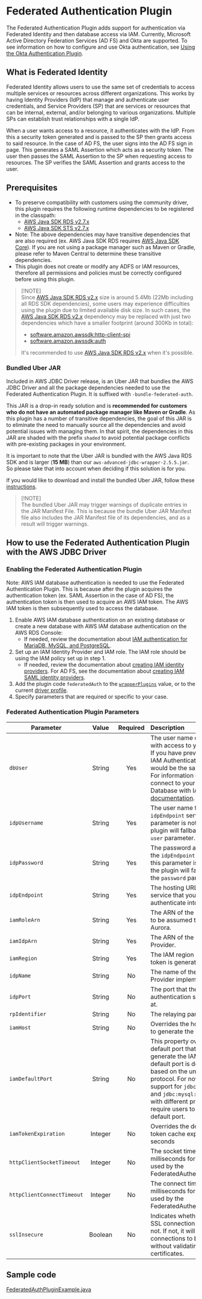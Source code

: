 # Federated Authentication Plugin

The Federated Authentication Plugin adds support for authentication via Federated Identity and then database access via IAM. 
Currently, Microsoft Active Directory Federation Services (AD FS) and Okta are supported. To see information on how to configure and use Okta authentication, see [Using the Okta Authentication Plugin](./UsingTheOktaAuthPlugin.md).

## What is Federated Identity
Federated Identity allows users to use the same set of credentials to access multiple services or resources across different organizations. This works by having Identity Providers (IdP) that manage and authenticate user credentials, and Service Providers (SP) that are services or resources that can be internal, external, and/or belonging to various organizations. Multiple SPs can establish trust relationships with a single IdP.

When a user wants access to a resource, it authenticates with the IdP. From this a security token generated and is passed to the SP then grants access to said resource.
In the case of AD FS, the user signs into the AD FS sign in page. This generates a SAML Assertion which acts as a security token. The user then passes the SAML Assertion to the SP when requesting access to resources. The SP verifies the SAML Assertion and grants access to the user. 

## Prerequisites
- To preserve compatibility with customers using the community driver, this plugin requires the following runtime dependencies to be registered in the classpath:
  - [AWS Java SDK RDS v2.7.x](https://central.sonatype.com/artifact/software.amazon.awssdk/rds)
  - [AWS Java SDK STS v2.7.x](https://central.sonatype.com/artifact/software.amazon.awssdk/sts)
- Note: The above dependencies may have transitive dependencies that are also required (ex. AWS Java SDK RDS requires [AWS Java SDK Core](https://central.sonatype.com/artifact/software.amazon.awssdk/aws-core/)). If you are not using a package manager such as Maven or Gradle, please refer to Maven Central to determine these transitive dependencies.
- This plugin does not create or modify any ADFS or IAM resources, therefore all permissions and policies must be correctly configured before using this plugin.

> [!NOTE]\
> Since [AWS Java SDK RDS v2.x](https://central.sonatype.com/artifact/software.amazon.awssdk/rds) size is around 5.4Mb (22Mb including all RDS SDK dependencies), some users may experience difficulties using the plugin due to limited available disk size.
> In such cases, the [AWS Java SDK RDS v2.x](https://central.sonatype.com/artifact/software.amazon.awssdk/rds) dependency may be replaced with just two dependencies which have a smaller footprint (around 300Kb in total):
> - [software.amazon.awssdk:http-client-spi](https://central.sonatype.com/artifact/software.amazon.awssdk/http-client-spi)
> - [software.amazon.awssdk:auth](https://central.sonatype.com/artifact/software.amazon.awssdk/auth)
>
> It's recommended to use [AWS Java SDK RDS v2.x](https://central.sonatype.com/artifact/software.amazon.awssdk/rds) when it's possible.

### Bundled Uber JAR
Included in AWS JDBC Driver release, is an Uber JAR that bundles the AWS JDBC Driver and all the package dependencies needed to use the Federated Authentication Plugin. 
It is suffixed with `-bundle-federated-auth`.

This JAR is a drop-in ready solution and is **recommended for customers who do not have an automated package manager like Maven or Gradle**. 
As this plugin has a number of transitive dependencies, the goal of this JAR is to eliminate the need to manually source all the dependencies and avoid potential issues with managing them. 
In that spirit, the dependencies in this JAR are shaded with the prefix `shaded` to avoid potential package conflicts with pre-existing packages in your environment.

It is important to note that the Uber JAR is bundled with the AWS Java RDS SDK and is larger (**15 MB**) than our `aws-advanced-jdbc-wrapper-2.5.5.jar`. So please take that into account when deciding if this solution is for you.

If you would like to download and install the bundled Uber JAR, follow these [instructions](../../GettingStarted.md#direct-download-and-installation).

> [!NOTE]\
> The bundled Uber JAR may trigger warnings of duplicate entries in the JAR Manifest File. This is because the bundle Uber JAR Manifest file also includes the JAR Manifest file of its dependencies, and as a result will trigger warnings.  

## How to use the Federated Authentication Plugin with the AWS JDBC Driver 

### Enabling the Federated Authentication Plugin
Note: AWS IAM database authentication is needed to use the Federated Authentication Plugin. This is because after the plugin acquires the authentication token (ex. SAML Assertion in the case of AD FS), the authentication token is then used to acquire an AWS IAM token. The AWS IAM token is then subsequently used to access the database.  

1. Enable AWS IAM database authentication on an existing database or create a new database with AWS IAM database authentication on the AWS RDS Console:
   - If needed, review the documentation about [IAM authentication for MariaDB, MySQL, and PostgreSQL](https://docs.aws.amazon.com/AmazonRDS/latest/UserGuide/UsingWithRDS.IAMDBAuth.html).
2. Set up an IAM Identity Provider and IAM role. The IAM role should be using the IAM policy set up in step 1. 
   - If needed, review the documentation about [creating IAM identity providers](https://docs.aws.amazon.com/IAM/latest/UserGuide/id_roles_providers_create.html). For AD FS, see the documentation about [creating IAM SAML identity providers](https://docs.aws.amazon.com/IAM/latest/UserGuide/id_roles_providers_create_saml.html).
3. Add the plugin code `federatedAuth` to the [`wrapperPlugins`](../UsingTheJdbcDriver.md#connection-plugin-manager-parameters) value, or to the current [driver profile](../UsingTheJdbcDriver.md#connection-plugin-manager-parameters).
4. Specify parameters that are required or specific to your case.

### Federated Authentication Plugin Parameters
| Parameter                  |  Value  | Required | Description                                                                                                                                                                                                                                                                                                                                                        | Default Value            | Example Value                                          |
|----------------------------|:-------:|:--------:|:-------------------------------------------------------------------------------------------------------------------------------------------------------------------------------------------------------------------------------------------------------------------------------------------------------------------------------------------------------------------|--------------------------|--------------------------------------------------------|
| `dbUser`                   | String  |   Yes    | The user name of the IAM user with access to your database. <br>If you have previously used the IAM Authentication Plugin, this would be the same IAM user. <br>For information on how to connect to your Aurora Database with IAM, see this [documentation](https://docs.aws.amazon.com/AmazonRDS/latest/AuroraUserGuide/UsingWithRDS.IAMDBAuth.Connecting.html). | `null`                   | `some_user_name`                                       |
| `idpUsername`              | String  |   Yes    | The user name for the `idpEndpoint` server. If this parameter is not specified, the plugin will fallback to using the `user` parameter.                                                                                                                                                                                                                            | `null`                   | `jimbob@example.com`                                   |
| `idpPassword`              | String  |   Yes    | The password associated with the `idpEndpoint` username. If this parameter is not specified, the plugin will fallback to using the `password` parameter.                                                                                                                                                                                                           | `null`                   | `someRandomPassword`                                   |
| `idpEndpoint`              | String  |   Yes    | The hosting URL for the service that you are using to authenticate into AWS Aurora.                                                                                                                                                                                                                                                                                | `null`                   | `ec2amaz-ab3cdef.example.com`                          |
| `iamRoleArn`               | String  |   Yes    | The ARN of the IAM Role that is to be assumed to access AWS Aurora.                                                                                                                                                                                                                                                                                                | `null`                   | `arn:aws:iam::123456789012:role/adfs_example_iam_role` |
| `iamIdpArn`                | String  |   Yes    | The ARN of the Identity Provider.                                                                                                                                                                                                                                                                                                                                  | `null`                   | `arn:aws:iam::123456789012:saml-provider/adfs_example` |
| `iamRegion`                | String  |   Yes    | The IAM region where the IAM token is generated.                                                                                                                                                                                                                                                                                                                   | `null`                   | `us-east-2`                                            |
| `idpName`                  | String  |    No    | The name of the Identity Provider implementation used.                                                                                                                                                                                                                                                                                                             | `adfs`                   | `adfs`                                                  |
| `idpPort`                  | String  |    No    | The port that the host for the authentication service listens at.                                                                                                                                                                                                                                                                                                  | `443`                    | `1234`                                                 |
| `rpIdentifier`             | String  |    No    | The relaying party identifier.                                                                                                                                                                                                                                                                                                                                     | `urn:amazon:webservices` | `urn:amazon:webservices`                               |
| `iamHost`                  | String  |    No    | Overrides the host that is used to generate the IAM token.                                                                                                                                                                                                                                                                                                         | `null`                   | `database.cluster-hash.us-east-1.rds.amazonaws.com`    |
| `iamDefaultPort`           | String  |    No    | This property overrides the default port that is used to generate the IAM token. The default port is determined based on the underlying driver protocol. For now, there is support for `jdbc:postgresql:` and `jdbc:mysql:`. Target drivers with different protocols will require users to provide a default port.                                                 | `null`                   | `1234`                                                 |
| `iamTokenExpiration`       | Integer |    No    | Overrides the default IAM token cache expiration in seconds                                                                                                                                                                                                                                                                                                        | `870`                    | `123`                                                  |
| `httpClientSocketTimeout`  | Integer |    No    | The socket timeout value in milliseconds for the HttpClient used by the FederatedAuthenticationPlugin.                                                                                                                                                                                                                                                             | `60000`                  | `60000`                                                |
| `httpClientConnectTimeout` | Integer |    No    | The connect timeout value in milliseconds for the HttpClient used by the FederatedAuthenticationPlugin.                                                                                                                                                                                                                                                            | `60000`                  | `60000`                                                |
| `sslInsecure`              | Boolean |    No    | Indicates whether or not the SSL connection is secure or not. If not, it will allow SSL connections to be made without validating the server's certificates.                                                                                                                                                                                                       | `true`                   | `false`                                                |

## Sample code
[FederatedAuthPluginExample.java](../../../examples/AWSDriverExample/src/main/java/software/amazon/FederatedAuthPluginExample.java)
